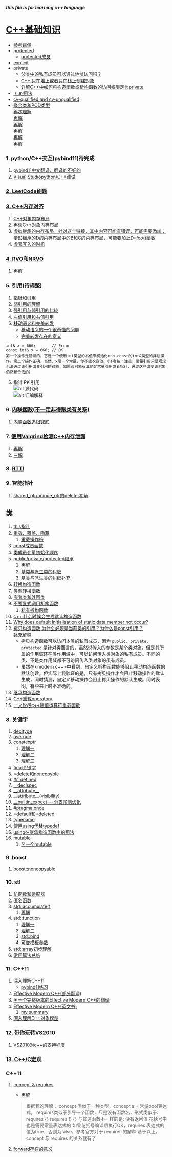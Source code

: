 ___this file is for learning c++ language___    

# [ C++基础知识](https://www.runoob.com/cplusplus/cpp-tutorial.html)  
+  [參考這個](https://github.com/huihut/interview#-cc)   
+  [protected](https://www.bookstack.cn/read/open-c-book/zh-cha)   
   +  [protected成员](https://blog.csdn.net/feiyinzilgd/article/details/6226348)   
+  [explicit](http://ttshun.com/2018/05/09/C++%E5%AD%A6%E4%B9%A0%E4%B9%8Bexplicit%E5%85%B3%E9%94%AE%E5%AD%97%E8%AF%A6%E8%A7%A3/)    
+  private  
   +  [父类中的私有成员可以通过地址访问吗？](https://blog.csdn.net/shanghx_123/article/details/89758003?utm_medium=distribute.pc_relevant.none-task-blog-baidujs-7)   
   +  [C++ 只在堆上或者只在栈上创建对象](https://segmentfault.com/a/1190000009023942)    
   +  [详解C++中如何将构造函数或析构函数的访问权限定为private](https://www.ctolib.com/topics-55958.html)   
+  [:/::的用法](http://www.360doc.com/content/13/0605/11/3373961_290615318.shtml)   
+  [cv-qualified and cv-unqualified](https://blog.csdn.net/asongnic/article/details/4571418)      
+  [聚合类和POD类型](../books/聚合类和POD类型.xmind)    
   [再次理解](https://learn.microsoft.com/zh-cn/cpp/cpp/trivial-standard-layout-and-pod-types?view=msvc-170)      
   [再解](https://blog.csdn.net/zhizhengguan/article/details/115269884)     
   [再解](https://cloud.tencent.com/developer/article/1187777)      
   [再解](https://www.jianshu.com/p/7fed41242a79)     
   [再解](https://blog.csdn.net/sanoseiichirou/article/details/51307827)     
   [再解](https://qastack.cn/programming/6496545/trivial-vs-standard-layout-vs-pod)     

###  1.  python/C++交互(pybind11)待完成    
1.  [pybind11中文翻译，翻译的不好的](https://s0pybind110readthedocs0io.icopy.site/en/master/compiling.html#building-manually)   
2.  [Visual Studiopython/C++调试](https://docs.microsoft.com/zh-cn/visualstudio/python/debugging-mixed-mode-c-cpp-python-in-visual-studio?view=vs-2019)   

###  [2.  LeetCode刷题](../../LeetcodeLearn)    

###  [3.  C++内存对齐](https://www.cnblogs.com/zhao-zongsheng/p/9099603.html)   
1.  [C++对象内存布局](https://blog.twofei.com/496/)   
2.  [再谈C++对象内存布局](https://www.cnblogs.com/findumars/p/5353535.html)   
3.  [虚拟继承的内存布局，针对这个链接，其中内容可能有错误，可能需要添加：菱形继承的D的内存布局中的B和C的内存布局，可能要加上D::foo()函数](https://zhougy0717.github.io/2018/03/06/C++%E8%8F%B1%E5%BD%A2%E7%BB%A7%E6%89%BF/)      
4.  [虚表写入的时机](https://blog.csdn.net/weixin_43919932/article/details/104356460)     
###  [4.  RVO和NRVO](https://www.cnblogs.com/xkfz007/articles/2506022.html)   
1. [再解](https://xyfu.me/posts/3ad196a7/)      

###  5.  引用(待规整)   

1.  [指针和引用](#jump1)    
2. [ 弱引用的理解](https://www.cnblogs.com/fengc5/p/5316670.html)    
2. [ 强引用与弱引用的比较](https://blog.csdn.net/Sun960705/article/details/79099533)   
3. [ 左值引用和右值引用](https://www.cnblogs.com/KaiMing-Prince/p/9741393.html)   
4. [移动语义和完美转发](https://codinfox.github.io/dev/2014/06/03/move-semantic-perfect-forward/)      
   + [移动语义的一个很奇怪的问题](./c++_files/move语义的一个很奇怪的问题.md)      
   +  [完美转发存在的意义](https://zhuanlan.zhihu.com/p/461361869)      
```
int& x = 666;       // Error
const int& x = 666; // OK
第一个操作是错误的，它是一个使用int类型的右值来初始化non-const的int&类型的非法操作。第二个操作正确，当然，x是一个常量，你不能改变他。（译者按：注意，常量引用只是规定无法通过该引用改变引用的对象，如果该对象有其他非常量引用或者指针，通过这些改变该对象仍然是合法的）
```   
5.  指针 PK 引用      
    ![alt 源代码](../pictures/指针PK引用代码.PNG "指针PK引用代码")        
    ![alt 汇编解释](../pictures/指针PK引用.PNG "指针PK引用")      

###  6.  [内联函数(不一定非得跟类有关系)](https://www.cnblogs.com/zsq1993/p/5978743.html)    
1.  [内联函数追根究底](https://zhuanlan.zhihu.com/p/50812510)        
###  7.  [使用Valgrind检测C++内存泄露](http://senlinzhan.github.io/page/3/)    
1.  [再解](https://phenix3443.github.io/notebook/software-engineering/debug/valgrind-practices.html)    
2.  [三解](http://sunny90.com/a/server/2014/0905/108.html)      
###  8.  [RTTI](https://www.jianshu.com/p/3b4a80adffa7)     
###  9.  智能指针     
1.  [shared_ptr/unique_ptr的deleter初解](https://blog.csdn.net/caroline_wendy/article/details/16938707)       

## 类   
1.  [this指针](https://www.cnblogs.com/Star-Lit/p/8623050.html)    
2.  [重载、覆盖、隐藏](https://www.jianshu.com/p/c5c81ad2e1ce)    
    1.  [重载操作符](https://www.cnblogs.com/ZY-Dream/p/10068993.html)    
3.  [const成员函数](https://blog.csdn.net/u011197534/article/details/78385550)    
4.  [类成员变量初始化顺序](https://blog.csdn.net/shimadear/article/details/82527442)   
5.  [public/private/protected继承](https://www.cnblogs.com/likebeta/archive/2011/10/12/2209044.html)      
    1.  [再解](http://c.bianceng.net/cpp/biancheng/view/2984.html)     
    2.  [基类与派生类的纠缠](http://c.biancheng.net/view/2284.html)     
    3.  [基类与派生类的纠缠补充](https://blog.twofei.com/496/#comment-577)      
6.  [转换构造函数](http://blog.guorongfei.com/2016/03/09/cppx-list-initilization/)       
7.  [类型转换函数](http://c.biancheng.net/cpp/biancheng/view/222.html)   
8.  [嵌套类和外围类](https://blog.csdn.net/u013476464/article/details/42738789)   
9.  [不要显式调用析构函数](http://www.cppblog.com/lf426/archive/2008/04/12/46909.html)    
    1.  [私有析构函数](https://www.cnblogs.com/wkfvawl/p/10620639.html)   
10.  [c++ 什么时候会生成默认构造函数](https://www.jianshu.com/p/c6e6baec5c4f)      
11.  [Why does default initialization of static data member not occur?](https://stackoverflow.com/questions/24682349/initialization-of-static-data-member)      
12.  [拷贝构造函数,为什么必须是当前类的引用？为什么是const引用？](./c++_files/拷贝构造函数.md)       
     [补充解释](https://en.cppreference.com/w/cpp/language/static)    
     + 拷贝构造函数可以访问本类的私有成员，因为 `public, private, protected` 是针对类而言的，虽然说传入的参数是某个类对象，但是其所属的作用域还在类作用域中，可以访问传入类对象的私有成员。不同的类、不是类作用域都不可访问传入类对象的虽有成员。      
     + 虽然在<modern c++>中看到，自定义析构函数能够阻止移动构造函数的默认创建。但实际上我验证的是，只有拷贝操作才会阻止移动操作的默认生成，同时猜测，自定义移动操作会阻止拷贝操作的默认生成。同时表明，有些书上时不准确的。      
13.  [继承构造函数](https://blog.csdn.net/SwordArcher/article/details/88717442)     
14.  [C++重载operator=](https://www.cnblogs.com/zpcdbky/p/5027481.html)     
15.  [一文说尽c++赋值运算符重载函数](operator=)     

###  8. 关键字   
1.  [decltype](https://www.cnblogs.com/QG-whz/p/4952980.html)    
2.  [override](https://blog.csdn.net/jolin678/article/details/63695023)    
3.  constexptr
    1. [理解一]( https://www.cnblogs.com/fushi/p/7792257.html)    
    2. [理解二](https://blog.csdn.net/u012453032/article/details/79485251)    
    3. [理解三](https://www.jianshu.com/p/a809eae05ad8)    
4.  [final关键字](https://blog.csdn.net/u012333003/article/details/28696521)   
5.  [=delete和noncopyble](https://blog.csdn.net/tm8426/article/details/73472496)    
6.  [#if defined](https://blog.csdn.net/wangkeyen/article/details/50971469)   
7.  [\_\_declspec](https://blog.csdn.net/zhaoyin214/article/details/83541613)    
8.  [\_\_attribute\_\_](https://www.jianshu.com/p/e2dfccc32c80)     
9.  [\_\_attribute\_\_(visibility)](https://www.jianshu.com/p/e2dfccc32c80)    
10.  [\_\_builtin\_expect — 分支预测优化](https://www.cnblogs.com/LubinLew/p/GCC-__builtin_expect.html)    
11.  [#pragma once](https://blog.csdn.net/cv_jason/article/details/81842710)    
12.  [=default和=deleted](https://www.ibm.com/developerworks/cn/aix/library/1212_lufang_c11new/index.html)    
13.  [typename](http://feihu.me/blog/2014/the-origin-and-usage-of-typename/)    
14.  [使用using代替typedef]( https://blog.csdn.net/big_yellow_duck/article/details/52224068)   
1.  [using在继承构造函数中的用法](https://blog.csdn.net/SwordArcher/article/details/88717442)    
15.  [mutable](https://blog.csdn.net/aaa123524457/article/details/80967330)    
     1. [另一个mutable](https://liam.page/2017/05/25/the-mutable-keyword-in-Cxx/)    
###  9.  boost
1.  [boost::noncopyable](https://fzheng.me/2016/11/20/cpp_noncopyable_class/)     

###  10.  stl    
1.  [仿函数和适配器](https://blog.csdn.net/coolwriter/article/details/81533226)   
2.  [匿名函数](https://www.cnblogs.com/findumars/p/8062299.html；https://blog.csdn.net/alex1997222/article/details/81154026)   
3.  [std::accumulate()](https://www.cnblogs.com/heyonggang/p/3241878.html)    
    1.  [再解](https://www.jianshu.com/p/923d11151027)      
3.  std::function
    1. [理解一](https://www.cnblogs.com/diegodu/p/6180350.html)    
    2. [理解二](https://www.cnblogs.com/ph829/p/5162179.html)    
    3. [std::bind](https://www.jianshu.com/p/621fc81a1dc1)   
    4. [可变模板参数](https://www.cnblogs.com/5iedu/p/7787302.html)   
4.  [std::array初步理解](https://blog.csdn.net/thinkerleo1997/article/details/80415059)       
5.  [常用算法总结](https://www.cnblogs.com/linuxAndMcu/p/10264339.html)   

###  11.  C++11
1.  [深入理解C++11](./深入理解C++11/README.md)            
    + [pybind11练习](./c++_files/pybind11.md)     
2.  [Effective Modern C++(部分翻译)](https://github.com/kelthuzadx/EffectiveModernCppChinese)     
3.  [另一个完整版本的Effective Modern C++的翻译](https://blog.csdn.net/zhangyifei216/article/details/72868345)    
4.  [Effective Modern C++(英文书)](./)
    1.  [my summary](./effective_modern_c++_summary.md)      
5.  [深入理解C++对象模型](https://blog.csdn.net/zzxiaozhao/article/details/102527023)      

###  12.  [带你玩转VS2010](https://wiki.jikexueyuan.com/project/visual-studio/)   
1.  [VS2010对c++的支持程度](https://blog.csdn.net/shenwanjiang111/article/details/54949276)     

###  13. [C++/C宏观](./c++_files/c_cpp_macro.md)      
###  C++11      
  1. [concept & requires](https://zhuanlan.zhihu.com/p/266086040)     
     + [再解](https://zhuanlan.zhihu.com/p/452566841)     

     > 根据我的理解：
     > concept 类似于一种类型，concept a = 常量bool表达式。
     > requires类似于引导一个函数，只是没有函数名，形式类似于:
     > requires {}
     > requires () {}
     > 与普通函数不一样的是:
     > 没有返回值
     > 花括号中也是需要常量表达式的
     > 如果花括号编译期执行OK，requires 表达式的值为true，否则为false，参考官方对于 requires 的解释
     > 基于以上，concept 与 requires 的关系就有了

  2. [forward存在的意义](https://www.cnblogs.com/ishen/p/13771991.html)          
